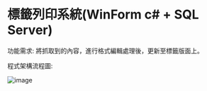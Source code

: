 # 標籤列印系統(WinForm c# + SQL Server)

功能需求: 將抓取到的內容，進行格式編輯處理後，更新至標籤版面上。

程式架構流程圖:

![image](https://github.com/ChiuKuanWei/Project_2/assets/106484972/4eeaac96-f335-4cfa-af58-74c1f24d3bd9)

